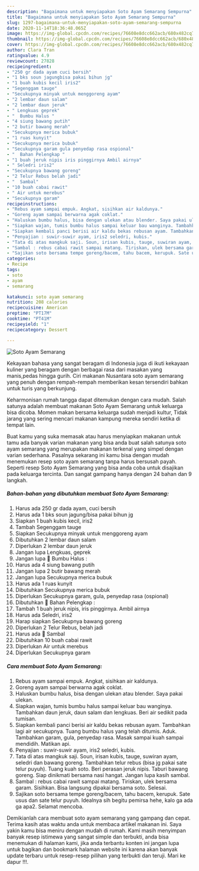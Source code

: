 ```yaml
---
description: "Bagaimana untuk menyiapakan Soto Ayam Semarang Sempurna"
title: "Bagaimana untuk menyiapakan Soto Ayam Semarang Sempurna"
slug: 1297-bagaimana-untuk-menyiapakan-soto-ayam-semarang-sempurna
date: 2020-11-14T18:36:48.065Z
image: https://img-global.cpcdn.com/recipes/76608e8dcc662acb/680x482cq70/soto-ayam-semarang-foto-resep-utama.jpg
thumbnail: https://img-global.cpcdn.com/recipes/76608e8dcc662acb/680x482cq70/soto-ayam-semarang-foto-resep-utama.jpg
cover: https://img-global.cpcdn.com/recipes/76608e8dcc662acb/680x482cq70/soto-ayam-semarang-foto-resep-utama.jpg
author: Clara Tran
ratingvalue: 4.9
reviewcount: 27828
recipeingredient:
- "250 gr dada ayam cuci bersih"
- "1 bks soun jagungbisa pakai bihun jg"
- "1 buah kubis kecil iris2"
- "Segenggam tauge"
- "Secukupnya minyak untuk menggoreng ayam"
- "2 lembar daun salam"
- "2 lembar daun jeruk"
- " Lengkuas geprek"
- "  Bumbu Halus "
- "4 siung bawang putih"
- "2 butir bawang merah"
- "Secukupnya merica bubuk"
- "1 ruas kunyit"
- "Secukupnya merica bubuk"
- "Secukupnya garam gula penyedap rasa ospional"
- "  Bahan Pelengkap "
- "1 buah jeruk nipis iris pinggirnya Ambil airnya"
- " Seledri iris2"
- "Secukupnya bawang goreng"
- "2 Telur Rebus belah jadi"
- "  Sambal"
- "10 buah cabai rawit"
- " Air untuk merebus"
- "Secukupnya garam"
recipeinstructions:
- "Rebus ayam sampai empuk. Angkat, sisihkan air kaldunya."
- "Goreng ayam sampai berwarna agak coklat."
- "Haluskan bumbu halus, bisa dengan ulekan atau blender. Saya pakai ulekan."
- "Siapkan wajan, tumis bumbu halus sampai keluar bau wanginya. Tambahkan daun jeruk, daun salam dan lengkuas. Beri air sedikit pada tumisan."
- "Siapkan kembali panci berisi air kaldu bekas rebusan ayam. Tambahkan lagi air secukupnya. Tuang bumbu halus yang telah ditumis. Aduk. Tambahkan garam, gula, penyedap rasa. Masak sampai kuah sampai mendidih. Matikan api."
- "Penyajian : suwir-suwir ayam, iris2 seledri, kubis."
- "Tata di atas mangkuk saji. Soun, irisan kubis, tauge, suwiran ayam, seledri dan bawang goreng. Tambahkan telur rebus (bisa jg pakai sate telur puyuh). Tuang kuah soto. Beri perasan jeruk nipis. Taburi bawang goreng. Siap dinikmati bersama nasi hangat. Jangan lupa kasih sambal."
- "Sambal : rebus cabai rawit sampai matang. Tiriskan, ulek bersama garam. Sisihkan. Bisa langsung dipakai bersama soto. Selesai."
- "Sajikan soto bersama tempe goreng/bacem, tahu bacem, kerupuk. Sate usus dan sate telur puyuh. Idealnya sih begitu pemirsa hehe, kalo ga ada ga apa2. Selamat mencoba."
categories:
- Recipe
tags:
- soto
- ayam
- semarang

katakunci: soto ayam semarang 
nutrition: 208 calories
recipecuisine: American
preptime: "PT17M"
cooktime: "PT41M"
recipeyield: "1"
recipecategory: Dessert

---
```



![Soto Ayam Semarang](https://img-global.cpcdn.com/recipes/76608e8dcc662acb/680x482cq70/soto-ayam-semarang-foto-resep-utama.jpg)

Kekayaan bahasa yang sangat beragam di Indonesia juga di ikuti kekayaan kuliner yang beragam dengan berbagai rasa dari masakan yang manis,pedas hingga gurih. Ciri makanan Nusantara soto ayam semarang yang penuh dengan rempah-rempah memberikan kesan tersendiri bahkan untuk turis yang berkunjung.


Keharmonisan rumah tangga dapat ditemukan dengan cara mudah. Salah satunya adalah membuat makanan Soto Ayam Semarang untuk keluarga bisa dicoba. Momen makan bersama keluarga sudah menjadi kultur, Tidak jarang yang sering mencari makanan kampung mereka sendiri ketika di tempat lain.



Buat kamu yang suka memasak atau harus menyiapkan makanan untuk tamu ada banyak varian makanan yang bisa anda buat salah satunya soto ayam semarang yang merupakan makanan terkenal yang simpel dengan varian sederhana. Pasalnya sekarang ini kamu bisa dengan mudah menemukan resep soto ayam semarang tanpa harus bersusah payah.
Seperti resep Soto Ayam Semarang yang bisa anda coba untuk disajikan pada keluarga tercinta. Dan sangat gampang hanya dengan 24 bahan dan 9 langkah.


<!--inarticleads1-->

##### Bahan-bahan yang dibutuhkan membuat Soto Ayam Semarang:

1. Harus ada 250 gr dada ayam, cuci bersih
1. Harus ada 1 bks soun jagung/bisa pakai bihun jg
1. Siapkan 1 buah kubis kecil, iris2
1. Tambah Segenggam tauge
1. Siapkan Secukupnya minyak untuk menggoreng ayam
1. Dibutuhkan 2 lembar daun salam
1. Diperlukan 2 lembar daun jeruk
1. Jangan lupa  Lengkuas, geprek
1. Jangan lupa  🍅 Bumbu Halus :
1. Harus ada 4 siung bawang putih
1. Jangan lupa 2 butir bawang merah
1. Jangan lupa Secukupnya merica bubuk
1. Harus ada 1 ruas kunyit
1. Dibutuhkan Secukupnya merica bubuk
1. Diperlukan Secukupnya garam, gula, penyedap rasa (ospional)
1. Dibutuhkan  🌱 Bahan Pelengkap :
1. Tambah 1 buah jeruk nipis, iris pinggirnya. Ambil airnya
1. Harus ada  Seledri, iris2
1. Harap siapkan Secukupnya bawang goreng
1. Diperlukan 2 Telur Rebus, belah jadi
1. Harus ada  🍥 Sambal
1. Dibutuhkan 10 buah cabai rawit
1. Diperlukan  Air untuk merebus
1. Diperlukan Secukupnya garam




<!--inarticleads2-->

##### Cara membuat  Soto Ayam Semarang:

1. Rebus ayam sampai empuk. Angkat, sisihkan air kaldunya.
1. Goreng ayam sampai berwarna agak coklat.
1. Haluskan bumbu halus, bisa dengan ulekan atau blender. Saya pakai ulekan.
1. Siapkan wajan, tumis bumbu halus sampai keluar bau wanginya. Tambahkan daun jeruk, daun salam dan lengkuas. Beri air sedikit pada tumisan.
1. Siapkan kembali panci berisi air kaldu bekas rebusan ayam. Tambahkan lagi air secukupnya. Tuang bumbu halus yang telah ditumis. Aduk. Tambahkan garam, gula, penyedap rasa. Masak sampai kuah sampai mendidih. Matikan api.
1. Penyajian : suwir-suwir ayam, iris2 seledri, kubis.
1. Tata di atas mangkuk saji. Soun, irisan kubis, tauge, suwiran ayam, seledri dan bawang goreng. Tambahkan telur rebus (bisa jg pakai sate telur puyuh). Tuang kuah soto. Beri perasan jeruk nipis. Taburi bawang goreng. Siap dinikmati bersama nasi hangat. Jangan lupa kasih sambal.
1. Sambal : rebus cabai rawit sampai matang. Tiriskan, ulek bersama garam. Sisihkan. Bisa langsung dipakai bersama soto. Selesai.
1. Sajikan soto bersama tempe goreng/bacem, tahu bacem, kerupuk. Sate usus dan sate telur puyuh. Idealnya sih begitu pemirsa hehe, kalo ga ada ga apa2. Selamat mencoba.




Demikianlah cara membuat soto ayam semarang yang gampang dan cepat. Terima kasih atas waktu anda untuk membaca artikel makanan ini. Saya yakin kamu bisa meniru dengan mudah di rumah. Kami masih menyimpan banyak resep istimewa yang sangat simple dan terbukti, anda bisa menemukan di halaman kami, jika anda terbantu konten ini jangan lupa untuk bagikan dan bookmark halaman website ini karena akan banyak update terbaru untuk resep-resep pilihan yang terbukti dan teruji. Mari ke dapur !!!. 

